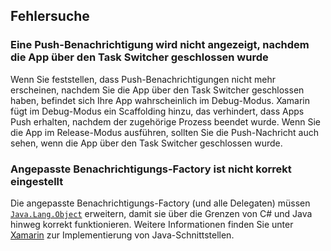 ## Fehlersuche

### Eine Push-Benachrichtigung wird nicht angezeigt, nachdem die App über den Task Switcher geschlossen wurde

Wenn Sie feststellen, dass Push-Benachrichtigungen nicht mehr erscheinen, nachdem Sie die App über den Task Switcher geschlossen haben, befindet sich Ihre App wahrscheinlich im Debug-Modus. Xamarin fügt im Debug-Modus ein Scaffolding  hinzu, das verhindert, dass Apps Push erhalten, nachdem der zugehörige Prozess beendet wurde. Wenn Sie die App im Release-Modus ausführen, sollten Sie die Push-Nachricht auch sehen, wenn die App über den Task Switcher geschlossen wurde.

### Angepasste Benachrichtigungs-Factory ist nicht korrekt eingestellt

Die angepasste Benachrichtigungs-Factory (und alle Delegaten) müssen [`Java.Lang.Object`](https://developer.xamarin.com/api/type/Android.Runtime.IJavaObject/) erweitern, damit sie über die Grenzen von C# und Java hinweg korrekt funktionieren. Weitere Informationen finden Sie unter [Xamarin](https://developer.xamarin.com/guides/android/advanced_topics/java_integration_overview/working_with_jni/#Implementing_Interfaces) zur Implementierung von Java-Schnittstellen.
